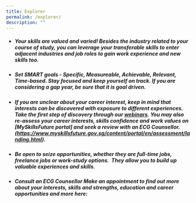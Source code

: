 ```yaml
---
title: Explorer
permalink: /explorer/
description: ""
---
```

- ##### **Your skills are valued and varied!** Besides the industry related to your course of study, you can leverage your transferable skills to enter adjacent industries and job roles to gain work experience and new skills too.

 - ##### **Set SMART goals** - *Specific, Measureable, Achievable, Relevant, Time-based*. Stay focused and keep yourself on track. If you are considering a gap year, be sure that it is goal driven.

- ##### If you are **unclear about your career interest,** keep in mind that interests can be discovered with exposure to different experiences. Take the first step of discovery through our [webinars](/TPOF2022WebinarSchedule/). You may also re-assess your career interests, skills confidence and work values on [MySkillsFuture portal] and seek a review with an ECG Counsellor. (https://www.myskillsfuture.gov.sg/content/portal/en/assessment/landing.html).

- ##### **Be open to seize opportunities,** whether they are full-time jobs, freelance jobs or work-study options.  They allow you to build up valuable experiences and skills.

- ##### **Consult an ECG Counsellor** Make an appointment to find out more about your interests, skills and strengths, education and career opportunities and more here: 